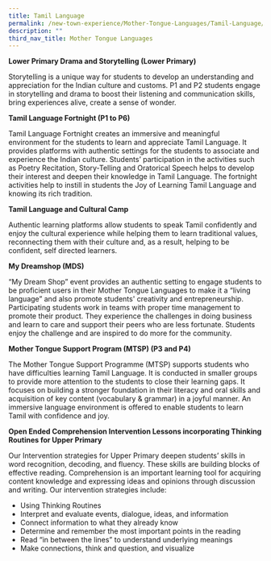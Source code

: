 ```yaml
---
title: Tamil Language
permalink: /new-town-experience/Mother-Tongue-Languages/Tamil-Language/
description: ""
third_nav_title: Mother Tongue Languages
---
```

**Lower Primary Drama and Storytelling (Lower Primary)**

Storytelling is a unique way for students to develop an understanding and appreciation for the Indian culture and customs. P1 and P2 students engage in storytelling and drama to boost their listening and communication skills, bring experiences alive, create a sense of wonder.

**Tamil Language Fortnight (P1 to P6)**

Tamil Language Fortnight creates an immersive and meaningful environment for the students to learn and appreciate Tamil Language. It provides platforms with authentic settings for the students to associate and experience the Indian culture. Students’ participation in the activities such as Poetry Recitation, Story-Telling and Oratorical Speech helps to develop their interest and deepen their knowledge in Tamil Language. The fortnight activities help to instill in students the Joy of Learning Tamil Language and knowing its rich tradition.

**Tamil Language and Cultural Camp**

Authentic learning platforms allow students to speak Tamil confidently and enjoy the cultural experience while helping them to learn  traditional values, reconnecting them with their culture and, as a result, helping to be confident, self directed learners.


**My Dreamshop (MDS)**

“My Dream Shop” event provides an authentic setting to engage students to be proficient users in their Mother Tongue Languages to make it a “living language” and also promote students' creativity and entrepreneurship. Participating students work in teams with proper time management to promote their product. They experience the challenges in doing business and learn to care and support their peers who are less fortunate. Students enjoy the challenge and are inspired to do more for the community.

**Mother Tongue Support Program (MTSP) (P3 and P4)**

The Mother Tongue Support Programme (MTSP) supports students who have difficulties learning Tamil Language. It is conducted in smaller groups to provide more attention to the students to close their learning gaps. It focuses on building a stronger foundation in their literacy and oral skills and acquisition of key content (vocabulary & grammar) in a joyful manner. An immersive language environment is offered to enable students to learn Tamil with confidence and joy. 

**Open Ended Comprehension Intervention Lessons incorporating Thinking Routines for Upper Primary**

Our Intervention strategies for Upper Primary deepen students’ skills in word recognition, decoding, and fluency. These skills are building blocks of effective reading. Comprehension is an important learning tool for acquiring content knowledge and expressing ideas and opinions through discussion and writing. Our intervention strategies include:

* Using Thinking Routines
* Interpret and evaluate events, dialogue, ideas, and information
* Connect information to what they already know
* Determine and remember the most important points in the reading
* Read “in between the lines” to understand underlying meanings
* Make connections, think and question, and visualize
